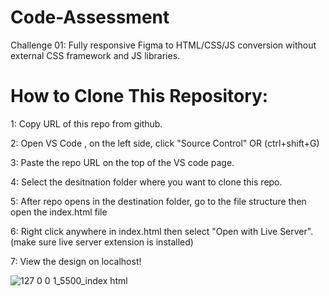 # Code-Assessment
Challenge 01:  Fully responsive Figma to HTML/CSS/JS conversion without external CSS framework and JS libraries.

# How to Clone This Repository:
1: Copy URL of this repo from github.

2: Open VS Code , on the left side, click "Source Control" OR (ctrl+shift+G)

3: Paste the repo URL on the top of the VS code page.

4: Select the desitnation folder where you want to clone this repo.

5: After repo opens in the destination folder, go to the file structure then open the index.html file


6: Right click anywhere in index.html then select "Open with Live Server". (make sure live server extension is installed)

7: View the design on localhost!

![127 0 0 1_5500_index html](https://github.com/fatimaalizaidi/Code-Assessment/assets/139489234/56a8800d-a456-4d0a-aaa7-8d3ab6acbc1f)

